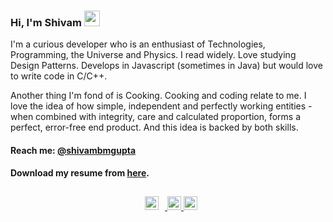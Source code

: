 <div>
  <h3>Hi, I'm Shivam <img src="https://media.giphy.com/media/hvRJCLFzcasrR4ia7z/giphy.gif" width="25px"></h3>
  <p>I'm a curious developer who is an enthusiast of Technologies, Programming, the Universe and Physics. I read widely. Love studying Design Patterns. Develops in Javascript (sometimes in Java) but would love to write code in C/C++.</p>
  <p>Another thing I'm fond of is Cooking. Cooking and coding relate to me. I love the idea of how simple, independent and perfectly working entities - when combined with integrity, care and calculated proportion, forms a perfect, error-free end product. And this idea is backed by both skills.</p>
  <h4>Reach me: <a href="mailto:shivambmgupta@gmail.com">@shivambmgupta</a></h4>
  <h4>Download my resume from <a href="https://drive.google.com/file/d/1O3NMgjSMWP0oci_N8wdH3nVR5I3QvRPE/view?usp=sharing">here</a>.</h4>
  <div align="center">
    <a href="https://www.facebook.com/shivambmgupta">
      <img style="margin: 10px" alt="Shivam Gupta | Facebook" width="22px" src="https://raw.githubusercontent.com/peterthehan/peterthehan/master/assets/facebook.svg" />
    </a>
    <a href="https://twitter.com/shivambmgupta">
      <img alt="Shivam Gupta | Twitter" width="22px" src="https://raw.githubusercontent.com/peterthehan/peterthehan/master/assets/twitter.svg" />
    </a>
    <a href="https://www.linkedin.com/in/shivambmgupta">
      <img alt="Shivam Gupta | LinkedIN" width="22px" src="https://raw.githubusercontent.com/peterthehan/peterthehan/master/assets/linkedin.svg" />
    </a>
  </div>
</div>
 
